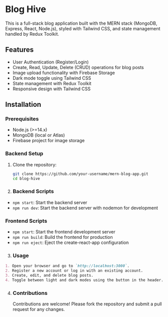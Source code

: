 # Blog Hive

This is a full-stack blog application built with the MERN stack (MongoDB, Express, React, Node.js), styled with Tailwind CSS, and state management handled by Redux Toolkit.

## Features

- User Authentication (Register/Login)
- Create, Read, Update, Delete (CRUD) operations for blog posts
- Image upload functionality with Firebase Storage
- Dark mode toggle using Tailwind CSS
- State management with Redux Toolkit
- Responsive design with Tailwind CSS

## Installation

### Prerequisites

- Node.js (>=14.x)
- MongoDB (local or Atlas)
- Firebase project for image storage

### Backend Setup

1. Clone the repository:

   ```bash
   git clone https://github.com/your-username/mern-blog-app.git
   cd blog-hive
   ```

2. ### Backend Scripts

- `npm start`: Start the backend server
- `npm run dev`: Start the backend server with nodemon for development

### Frontend Scripts

- `npm start`: Start the frontend development server
- `npm run build`: Build the frontend for production
- `npm run eject`: Eject the create-react-app configuration

3. ### Usage

```markdown
1. Open your browser and go to `http://localhost:3000`.
2. Register a new account or log in with an existing account.
3. Create, edit, and delete blog posts.
4. Toggle between light and dark modes using the button in the header.
```

4. ### Contributions
   Contributions are welcome! Please fork the repository and submit a pull request for any changes.

